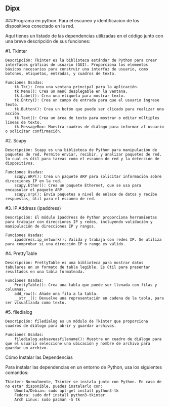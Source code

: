 ## Dipx
###Programa en python. 
Para el escaneo y identificacion de los dispositivos conectado en la red.

Aquí tienes un listado de las dependencias utilizadas en el código junto con una breve descripción de sus funciones:

#1. Tkinter

    Descripción: Tkinter es la biblioteca estándar de Python para crear interfaces gráficas de usuario (GUI). Proporciona los elementos básicos necesarios para construir una interfaz de usuario, como botones, etiquetas, entradas, y cuadros de texto.

    Funciones Usadas:
        tk.Tk(): Crea una ventana principal para la aplicación.
        tk.Menu(): Crea un menú desplegable en la ventana.
        tk.Label(): Crea una etiqueta para mostrar texto.
        tk.Entry(): Crea un campo de entrada para que el usuario ingrese texto.
        tk.Button(): Crea un botón que puede ser clicado para realizar una acción.
        tk.Text(): Crea un área de texto para mostrar o editar múltiples líneas de texto.
        tk.MessageBox: Muestra cuadros de diálogo para informar al usuario o solicitar confirmación.

#2. Scapy

    Descripción: Scapy es una biblioteca de Python para manipulación de paquetes de red. Permite enviar, recibir, y analizar paquetes de red, lo cual es útil para tareas como el escaneo de red y la detección de dispositivos.

    Funciones Usadas:
        scapy.ARP(): Crea un paquete ARP para solicitar información sobre direcciones IP en la red.
        scapy.Ether(): Crea un paquete Ethernet, que se usa para encapsular el paquete ARP.
        scapy.srp(): Envía paquetes a nivel de enlace de datos y recibe respuestas, útil para el escaneo de red.

#3. IP Address (ipaddress)

    Descripción: El módulo ipaddress de Python proporciona herramientas para trabajar con direcciones IP y redes, incluyendo validación y manipulación de direcciones IP y rangos.

    Funciones Usadas:
        ipaddress.ip_network(): Valida y trabaja con redes IP. Se utiliza para comprobar si una dirección IP o rango es válido.

#4. PrettyTable

    Descripción: PrettyTable es una biblioteca para mostrar datos tabulares en un formato de tabla legible. Es útil para presentar resultados en una tabla formateada.

    Funciones Usadas:
        PrettyTable(): Crea una tabla que puede ser llenada con filas y columnas.
        add_row(): Añade una fila a la tabla.
        __str__(): Devuelve una representación en cadena de la tabla, para ser visualizada como texto.

#5. filedialog

    Descripción: filedialog es un módulo de Tkinter que proporciona cuadros de diálogo para abrir y guardar archivos.

    Funciones Usadas:
        filedialog.asksaveasfilename(): Muestra un cuadro de diálogo para que el usuario seleccione una ubicación y nombre de archivo para guardar un archivo.

Cómo Instalar las Dependencias

Para instalar las dependencias en un entorno de Python, usa los siguientes comandos:

    Tkinter: Normalmente, Tkinter se instala junto con Python. En caso de no estar disponible, puedes instalarlo con:
        Ubuntu/Debian: sudo apt-get install python3-tk
        Fedora: sudo dnf install python3-tkinter
        Arch Linux: sudo pacman -S tk

